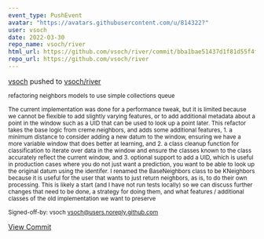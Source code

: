 ```yaml
---
event_type: PushEvent
avatar: "https://avatars.githubusercontent.com/u/814322?"
user: vsoch
date: 2022-03-30
repo_name: vsoch/river
html_url: https://github.com/vsoch/river/commit/bba1bae51437d1f81d55f4f95aecb3816ff29b90
repo_url: https://github.com/vsoch/river
---
```


<a href='https://github.com/vsoch' target='_blank'>vsoch</a> pushed to <a href='https://github.com/vsoch/river' target='_blank'>vsoch/river</a>

<small>refactoring neighbors models to use simple collections queue

The current implementation was done for a performance tweak, but it is limited because we cannot
be flexible to add slightly varying features, or to add additional metadata about a point in the window
such as a UID that can be used to look up a point later. This refactor takes the base logic from creme.neighbors,
and adds some additional features, 1. a minimum distance to consider adding a new datum to the window, ensuring
we have a more variable window that does better at learning, and 2. a class cleanup function for classification
to iterate over data in the window and ensure the classes known to the class accurately reflect the current
window, and 3. optional support to add a UID, which is useful in production cases where you do not just want
a prediction, you want to be able to look up the original datum using the identifer. I renamed the BaseNeighbors
class to be KNeighbors because it is useful for the user that wants to just return neighbors, as is, to do their
own processing. This is likely a start (and I have not run tests locally) so we can discuss further changes that
need to be done, a strategy for doing them, and what features / additional classes of the old implementation
we want to preserve

Signed-off-by: vsoch <vsoch@users.noreply.github.com></small>

<a href='https://github.com/vsoch/river/commit/bba1bae51437d1f81d55f4f95aecb3816ff29b90' target='_blank'>View Commit</a>